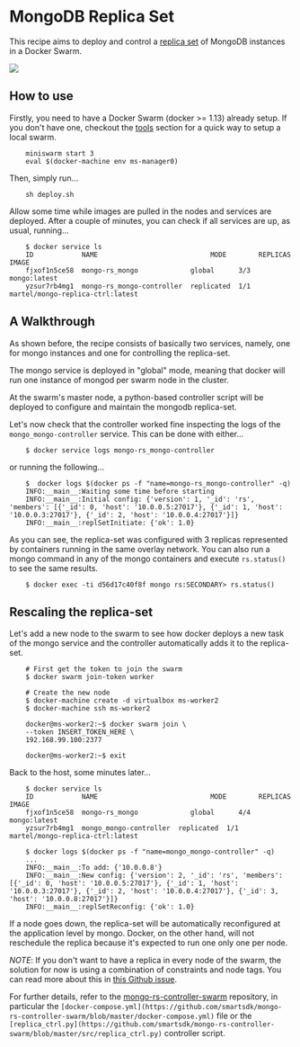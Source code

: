 # MongoDB Replica Set

This recipe aims to deploy and control a
[replica set](https://docs.mongodb.com/manual/replication/) of MongoDB
instances in a Docker Swarm.

<img src='http://g.gravizo.com/g?
digraph Cluster {
    rankdir=LR;
       compound=true;
       node [shape="record" style="filled"];
       splines=line;
       subgraph cluster {
               label="Docker Swarm";
        style=filled;
               color=aliceblue;
        subgraph cluster_1 {
            label="ms-worker0";
            color=white;
            Mongo2 [fillcolor="aliceblue"];
        }
        subgraph cluster_0 {
            label="ms-manager0";
            color=white;
            Controller [fillcolor="aliceblue"];
            Mongo1 [fillcolor="aliceblue"];
        }
        subgraph cluster_2 {
            label="ms-worker1";
            color=white;
            Mongo3 [fillcolor="aliceblue"];
        }
       }
    Mongo1 -> Mongo2 [dir="both"];
    Mongo2 -> Mongo3 [dir="both"];
    Mongo3 -> Mongo1 [dir="both"];
    Controller -> Mongo1;
}
'>

## How to use

Firstly, you need to have a Docker Swarm (docker >= 1.13) already setup.
If you don't have one, checkout the [tools](../../tools/readme.md) section for
a quick way to setup a local swarm.

```
    miniswarm start 3
    eval $(docker-machine env ms-manager0)
```

Then, simply run...

```
    sh deploy.sh
```

Allow some time while images are pulled in the nodes and services are deployed.
After a couple of minutes, you can check if all services are up, as usual,
running...

```
    $ docker service ls
    ID            NAME                            MODE        REPLICAS  IMAGE
    fjxof1n5ce58  mongo-rs_mongo             global      3/3       mongo:latest
    yzsur7rb4mg1  mongo-rs_mongo-controller  replicated  1/1       martel/mongo-replica-ctrl:latest
```

## A Walkthrough

As shown before, the recipe consists of basically two services, namely, one for
mongo instances and one for controlling the replica-set.

The mongo service is deployed in "global" mode, meaning that docker will run one
instance of mongod per swarm node in the cluster.

At the swarm's master node, a python-based controller script will be deployed to
configure and maintain the mongodb replica-set.

Let's now check that the controller worked fine inspecting the logs of the
`mongo_mongo-controller` service. This can be done with either...

```
    $ docker service logs mongo-rs_mongo-controller
```

or running the following...

```
    $  docker logs $(docker ps -f "name=mongo-rs_mongo-controller" -q)
    INFO:__main__:Waiting some time before starting
    INFO:__main__:Initial config: {'version': 1, '_id': 'rs', 'members': [{'_id': 0, 'host': '10.0.0.5:27017'}, {'_id': 1, 'host': '10.0.0.3:27017'}, {'_id': 2, 'host': '10.0.0.4:27017'}]}
    INFO:__main__:replSetInitiate: {'ok': 1.0}
```

As you can see, the replica-set was configured with 3 replicas represented by
containers running in the same overlay network. You can also run a mongo command
in any of the mongo containers and execute `rs.status()` to see the same
results.

```
    $ docker exec -ti d56d17c40f8f mongo rs:SECONDARY> rs.status()
```

## Rescaling the replica-set

Let's add a new node to the swarm to see how docker deploys a new task of the
mongo service and the controller automatically adds it to the replica-set.

```
    # First get the token to join the swarm
    $ docker swarm join-token worker

    # Create the new node
    $ docker-machine create -d virtualbox ms-worker2
    $ docker-machine ssh ms-worker2

    docker@ms-worker2:~$ docker swarm join \
    --token INSERT_TOKEN_HERE \
    192.168.99.100:2377

    docker@ms-worker2:~$ exit
```

Back to the host, some minutes later...

```
    $ docker service ls
    ID            NAME                            MODE        REPLICAS  IMAGE
    fjxof1n5ce58  mongo-rs_mongo             global      4/4       mongo:latest
    yzsur7rb4mg1  mongo_mongo-controller  replicated  1/1       martel/mongo-replica-ctrl:latest

    $ docker logs $(docker ps -f "name=mongo_mongo-controller" -q)
    ...
    INFO:__main__:To add: {'10.0.0.8'}
    INFO:__main__:New config: {'version': 2, '_id': 'rs', 'members': [{'_id': 0, 'host': '10.0.0.5:27017'}, {'_id': 1, 'host': '10.0.0.3:27017'}, {'_id': 2, 'host': '10.0.0.4:27017'}, {'_id': 3, 'host': '10.0.0.8:27017'}]}
    INFO:__main__:replSetReconfig: {'ok': 1.0}
```

If a node goes down, the replica-set will be automatically reconfigured at
the application level by mongo. Docker, on the other hand, will not reschedule
the replica because it's expected to run one only one per node.

_NOTE_: If you don't want to have a replica in every node of the swarm,
the solution for now is using a combination of constraints and node tags.
You can read more about this in
[this Github issue](https://github.com/docker/docker/issues/26259).

For further details, refer to the [mongo-rs-controller-swarm](https://github.com/smartsdk/mongo-rs-controller-swarm)
repository, in particular the
`[docker-compose.yml](https://github.com/smartsdk/mongo-rs-controller-swarm/blob/master/docker-compose.yml)`
file or the
`[replica_ctrl.py](https://github.com/smartsdk/mongo-rs-controller-swarm/blob/master/src/replica_ctrl.py)`
controller script.
